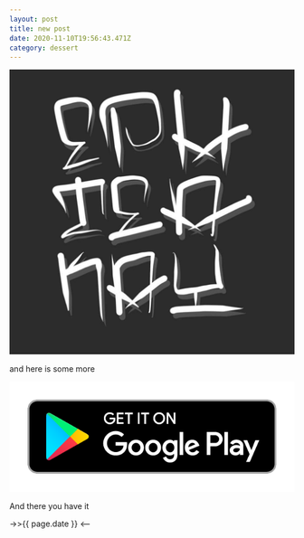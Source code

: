 ```yaml
---
layout: post
title: new post
date: 2020-11-10T19:56:43.471Z
category: dessert
---
```



![Eph tea kay](/src/images/uploads/img_c9da1d72cf24-1.jpeg "Eph tea kay")

and here is some more

![google play](/src/images/uploads/google-play-badge.png "google play")

And there you have it

->>{{ page.date }} <--
